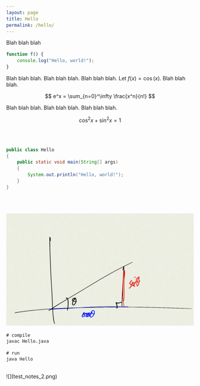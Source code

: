 ```yaml
---
layout: page
title: Hello
permalink: /hello/
---
```


Blah blah blah

```javascript
function f() {
    console.log("Hello, world!");
}
```

Blah blah blah.  Blah blah blah.  Blah blah blah.
Let $f(x) = \cos(x)$. Blah blah blah.

$$ e^x = \sum_{n=0}^\infty \frac{x^n}{n!} $$

Blah blah blah.  Blah blah blah.  Blah blah blah.

$$ \cos^2 x + \sin^2 x = 1 $$

<br/>
<div class="sketch-container" id="pyramidContainer"></div>  
<br/>

```java
public class Hello
{
    public static void main(String[] args)
    {
        System.out.println("Hello, world!");
    }
}
```

<br/>

<div class="sketch-container" id="unitCircleContainer"></div>  

<br/>

![](test_notes.png)

```console
# compile
javac Hello.java

# run
java Hello
```

<br/>
![](test_notes_2.png)
<br/>


<script src="unit_circle.js"></script>
<script src="pyramid.js"></script>

<script>
    let unitCircle = new p5(addHandlers(unitCircleSketchMaker), "unitCircleContainer");
    let pyramid = new p5(addHandlers(pyramidSketchMaker), "pyramidContainer");
</script>

